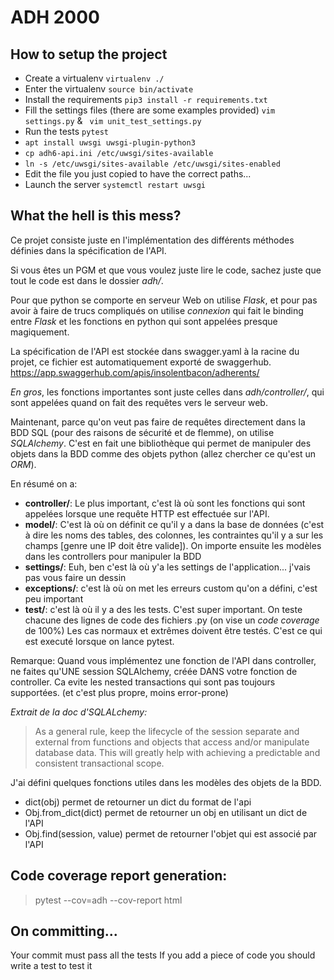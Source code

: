 # ADH 2000

## How to setup the project
- Create a virtualenv ```virtualenv ./```
- Enter the virtualenv ```source bin/activate```
- Install the requirements ```pip3 install -r requirements.txt```
- Fill the settings files (there are some examples provided) ``` vim settings.py ``` & ``` vim unit_test_settings.py```
- Run the tests ```pytest```
- ``` apt install uwsgi uwsgi-plugin-python3 ```
- ``` cp adh6-api.ini /etc/uwsgi/sites-available ```
- ``` ln -s /etc/uwsgi/sites-available /etc/uwsgi/sites-enabled ```
- Edit the file you just copied to have the correct paths...
- Launch the server ```systemctl restart uwsgi```

## What the hell is this mess?
Ce projet consiste juste en l'implémentation des différents méthodes définies
dans la spécification de l'API. 

Si vous êtes un PGM et que vous voulez juste lire le code, sachez juste que tout
le code est dans le dossier *adh/*.

Pour que python se comporte en serveur   Web on utilise *Flask*, et pour pas 
avoir à faire de trucs compliqués on utilise *connexion* qui fait le binding 
entre *Flask* et les fonctions en python qui sont appelées presque magiquement.

La spécification de l'API est stockée dans swagger.yaml à la racine du projet,
ce fichier est automatiquement exporté de swaggerhub.
https://app.swaggerhub.com/apis/insolentbacon/adherents/

*En gros*, les fonctions importantes sont juste celles dans *adh/controller/*,
qui sont appelées quand on fait des requêtes vers le serveur web.

Maintenant, parce qu'on veut pas faire de requêtes directement dans la BDD SQL
(pour des raisons de sécurité et de flemme), on utilise *SQLAlchemy*. C'est en
fait une bibliothèque qui permet de manipuler des objets dans la BDD comme des
objets python (allez chercher ce qu'est un *ORM*).

En résumé on a:

- **controller/**: Le plus important, c'est là où sont les fonctions qui sont
appelées lorsque une requête HTTP est effectuée sur l'API.
- **model/**: C'est là où on définit ce qu'il y a dans la base de données (c'est
à dire les noms des tables, des colonnes, les contraintes qu'il y a sur les
champs [genre une IP doit être valide]). On importe ensuite les modèles dans les
controllers pour manipuler la BDD
- **settings/**: Euh, ben c'est là où y'a les settings de l'application...
j'vais pas vous faire un dessin
- **exceptions/**: c'est là où on met les erreurs custom qu'on a défini, c'est
peu important
- **test/**: c'est là où il y a des les tests. C'est super important. On teste
chacune des lignes de code des fichiers .py (on vise un *code coverage* de 100%)
Les cas normaux et extrêmes doivent être testés. C'est ce qui est executé
lorsque on lance pytest.

Remarque:
Quand vous implémentez une fonction de l'API dans controller, ne faites qu'UNE
session SQLAlchemy, créée DANS votre fonction de controller. Ca evite les nested
transactions qui sont pas toujours supportées. (et c'est plus propre, moins
error-prone)

*Extrait de la doc d'SQLALchemy:*
> As a general rule, keep the lifecycle of the session separate and external 
> from functions and objects that access and/or manipulate database data. 
> This will greatly help with achieving a predictable and consistent 
> transactional scope.


J'ai défini quelques fonctions utiles dans les modèles des objets de la BDD.

- dict(obj) permet de retourner un dict du format de l'api
- Obj.from_dict(dict) permet de retourner un obj en utilisant un dict de l'API
- Obj.find(session, value) permet de retourner l'objet qui est associé par l'API



## Code coverage report generation:
> pytest --cov=adh --cov-report html

## On committing...
Your commit must pass all the tests
If you add a piece of code you should write a test to test it
